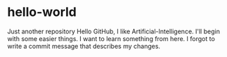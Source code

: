 # hello-world
Just another repository
Hello GitHub, I like Artificial-Intelligence. 
I'll begin with some easier things.
I want to learn something from here.
I forgot to write a commit message that describes my changes.
